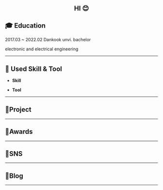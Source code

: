 <div align=center>
  
## HI 😊

</div>

## **🎓 Education**

2017.03 ~ 2022.02 Dankook unvi. bachelor 

electronic and electrical engineering

----------
## **📒 Used Skill & Tool**

+ **Skill**


+ **Tool**

---------

## **🌻Project**

---------
## 🥇Awards

----------

## 📱SNS

----------
## 📌Blog

----------

